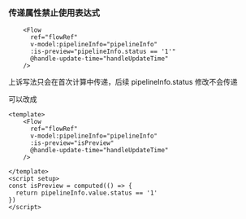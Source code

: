 ### 传递属性禁止使用表达式

```vue
    <Flow
      ref="flowRef"
      v-model:pipelineInfo="pipelineInfo"
      :is-preview="pipelineInfo.status == '1'"
      @handle-update-time="handleUpdateTime"
    />
```
上诉写法只会在首次计算中传递，后续 pipelineInfo.status 修改不会传递

可以改成

```vue
<template>
    <Flow
      ref="flowRef"
      v-model:pipelineInfo="pipelineInfo"
      :is-preview="isPreview"
      @handle-update-time="handleUpdateTime"
    />

</template>
<script setup>
const isPreview = computed(() => {
  return pipelineInfo.value.status == '1'
})
</script>
```
